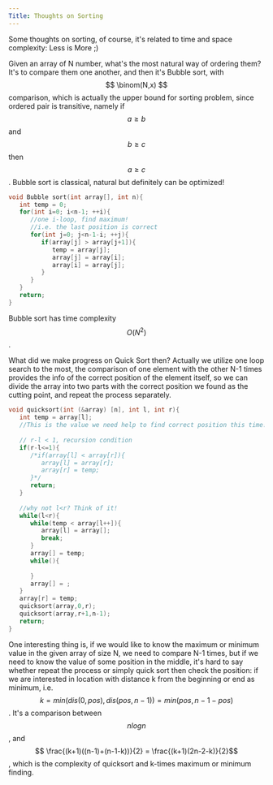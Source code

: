 ```yaml
---
Title: Thoughts on Sorting
---
```

<link rel="stylesheet" href="https://cdn.jsdelivr.net/npm/katex@0.15.1/dist/katex.min.css" integrity="sha384-R4558gYOUz8mP9YWpZJjofhk+zx0AS11p36HnD2ZKj/6JR5z27gSSULCNHIRReVs" crossorigin="anonymous">
<script defer src="https://cdn.jsdelivr.net/npm/katex@0.15.1/dist/katex.min.js" integrity="sha384-z1fJDqw8ZApjGO3/unPWUPsIymfsJmyrDVWC8Tv/a1HeOtGmkwNd/7xUS0Xcnvsx" crossorigin="anonymous"></script>
<script defer src="https://cdn.jsdelivr.net/npm/katex@0.15.1/dist/contrib/auto-render.min.js" integrity="sha384-+XBljXPPiv+OzfbB3cVmLHf4hdUFHlWNZN5spNQ7rmHTXpd7WvJum6fIACpNNfIR" crossorigin="anonymous"
    onload="renderMathInElement(document.body);"></script>
    
Some thoughts on sorting, of course, it's related to time and space complexity: Less is More ;)

Given an array of N number, what's the most natural way of ordering them? It's to compare them one another, and then it's Bubble sort, with 
$$ \binom(N,x) $$ comparison, which is actually the upper bound for sorting problem, since ordered pair is transitive, namely if $$ a \geq b$$ and $$ b \geq c$$ 
then $$ a \geq c$$. Bubble sort is classical, natural but definitely can be optimized! 

```cpp
void Bubble sort(int array[], int n){
   int temp = 0;
   for(int i=0; i<n-1; ++i){ 
      //one i-loop, find maximum!
      //i.e. the last position is correct
      for(int j=0; j<n-1-i; ++j){
         if(array[j] > array[j+1]){
            temp = array[j];
            array[j] = array[i];
            array[i] = array[j];
         }
      }  
   }
   return;
}
```
Bubble sort has time complexity $$ O(N^2)$$.

What did we make progress on Quick Sort then? Actually we utilize one loop search to the most, the comparison of one element with the other N-1 times provides
the info of the correct position of the element itself, so we can divide the array into two parts with the correct position we found as the cutting point, 
and repeat the process separately.

```cpp
void quicksort(int (&array) [n], int l, int r){
   int temp = array[l];
   //This is the value we need help to find correct position this time!
   
   // r-l < 1, recursion condition   
   if(r-l<=1){
      /*if(array[l] < array[r]){
         array[l] = array[r];
         array[r] = temp;
      }*/
      return;
   }
   
   //why not l<r? Think of it!
   while(l<r){
      while(temp < array[l++]){
         array[l] = array[];
         break;
      }
      array[] = temp;
      while(){
      
      }
      array[] = ;
   }
   array[r] = temp;
   quicksort(array,0,r);
   quicksort(array,r+1,n-1);
   return;
}
```

One interesting thing is, if we would like to know the maximum or minimum value in the given array of size N, we need to compare N-1 times, but if we need to 
know the value of some position in the middle, it's hard to say whether repeat the process or simply quick sort then check the position: if we are interested 
in location with distance k from the beginning or end as minimum, i.e. $$ k = min(dis(0,pos),dis(pos,n-1)) = min(pos,n-1-pos) $$. It's a comparison between 
$$ nlogn $$, and $$ \frac{(k+1)((n-1)+(n-1-k))}{2} = \frac{(k+1)(2n-2-k)}{2}$$, which is the complexity of quicksort and k-times maximum or minimum finding.




